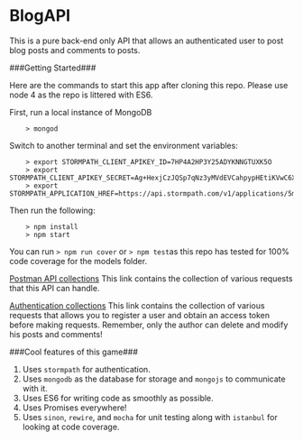 # BlogAPI

This is a pure back-end only API that allows an authenticated user to post blog posts and comments to posts.

###Getting Started###

Here are the commands to start this app after cloning this repo. Please use node 4 as the repo is littered with ES6.

First, run a local instance of MongoDB

```
	> mongod
```

Switch to another terminal and set the environment variables:

```
	> export STORMPATH_CLIENT_APIKEY_ID=7HP4A2HP3Y25ADYKNNGTUXK5O
	> export STORMPATH_CLIENT_APIKEY_SECRET=Ag+HexjCzJQSp7qNz3yMVdEVCahpypHEtiKVwC6XInI
	> export STORMPATH_APPLICATION_HREF=https://api.stormpath.com/v1/applications/5mzuITapiJHfjvla4fCoFN
```
Then run the following:

```
	> npm install
	> npm start
```

You can run `> npm run cover` or `> npm test`as this repo has tested for 100% code coverage for the models folder.

[Postman API collections](https://www.getpostman.com/collections/b27e6a7918b4a566cc0e)
This link contains the collection of various requests that this API can handle.

[Authentication collections](https://www.getpostman.com/collections/f58402c8e20346821094) This link contains the collection of various requests that allows you to register a user and obtain an access token before making requests. Remember, only the author can delete and modify his posts and comments!

###Cool features of this game###
1. Uses `stormpath` for authentication.
1. Uses `mongodb` as the database for storage and `mongojs` to communicate with it.
1. Uses ES6 for writing code as smoothly as possible.
1. Uses Promises everywhere!
1. Uses `sinon`, `rewire`, and `mocha` for unit testing along with `istanbul` for looking at code coverage.